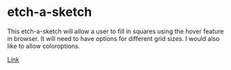 # etch-a-sketch

This etch-a-sketch will allow a user to fill in squares using the hover feature in browser.
It will need to have options for different grid sizes. I would also like to allow coloroptions.

[Link](https://tmboxrucker.github.io/etch-a-sketch/)
